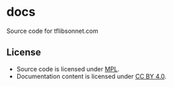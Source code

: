# docs

Source code for tflibsonnet.com

## License

- Source code is licensed under [MPL](/LICENSE).
- Documentation content is licensed under [CC BY 4.0](/LICENSE-CONTENT).
